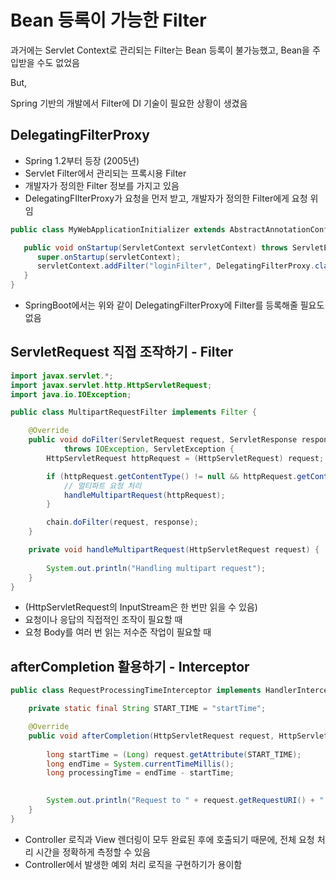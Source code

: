 # Bean 등록이 가능한 Filter

과거에는 Servlet Context로 관리되는 Filter는 Bean 등록이 불가능했고, Bean을 주입받을 수도 없었음

But,

Spring 기반의 개발에서 Filter에 DI 기술이 필요한 상황이 생겼음

## DelegatingFilterProxy

- Spring 1.2부터 등장 (2005년)
- Servlet Filter에서 관리되는 프록시용 Filter
- 개발자가 정의한 Filter 정보를 가지고 있음
- DelegatingFIlterProxy가 요청을 먼저 받고, 개발자가 정의한 Filter에게 요청 위임

```java
public class MyWebApplicationInitializer extends AbstractAnnotationConfigDispatcherServletInitializer {

   public void onStartup(ServletContext servletContext) throws ServletException {
      super.onStartup(servletContext);
      servletContext.addFilter("loginFilter", DelegatingFilterProxy.class);
   }
}
```

- SpringBoot에서는 위와 같이 DelegatingFilterProxy에 Filter를 등록해줄 필요도 없음

## ServletRequest 직접 조작하기 - Filter

```java
import javax.servlet.*;
import javax.servlet.http.HttpServletRequest;
import java.io.IOException;

public class MultipartRequestFilter implements Filter {

    @Override
    public void doFilter(ServletRequest request, ServletResponse response, FilterChain chain)
            throws IOException, ServletException {
        HttpServletRequest httpRequest = (HttpServletRequest) request;

        if (httpRequest.getContentType() != null && httpRequest.getContentType().startsWith("multipart/form-data")) {
            // 멀티파트 요청 처리 
            handleMultipartRequest(httpRequest);
        }

        chain.doFilter(request, response);
    }

    private void handleMultipartRequest(HttpServletRequest request) {
        
        System.out.println("Handling multipart request");
    }
}
```

- (HttpServletRequest의 InputStream은 한 번만 읽을 수 있음)
- 요청이나 응답의 직접적인 조작이 필요할 때
- 요청 Body를 여러 번 읽는 저수준 작업이 필요할 때

## afterCompletion 활용하기 - Interceptor

```java
public class RequestProcessingTimeInterceptor implements HandlerInterceptor {

    private static final String START_TIME = "startTime";

    @Override
    public void afterCompletion(HttpServletRequest request, HttpServletResponse response, Object handler, Exception ex) {
        
        long startTime = (Long) request.getAttribute(START_TIME);
        long endTime = System.currentTimeMillis();
        long processingTime = endTime - startTime;

        
        System.out.println("Request to " + request.getRequestURI() + " took " + processingTime + " ms.");
    }
}
```

- Controller 로직과 View 렌더링이 모두 완료된 후에 호출되기 때문에, 전체 요청 처리 시간을 정확하게 측정할 수 있음
- Controller에서 발생한 예외 처리 로직을 구현하기가 용이함